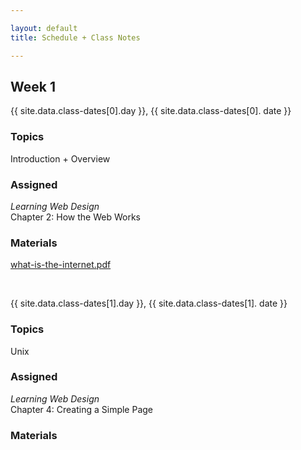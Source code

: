 ```yaml
---

layout: default
title: Schedule + Class Notes

---
```

<!-- ------------------------------------------------ -->
## Week 1
{{ site.data.class-dates[0].day }}, 
{{ site.data.class-dates[0]. date }}
<div class="week" markdown="1">
<div class="week-column topics" markdown="1">

### Topics
Introduction + Overview
</div>
<div class="week-column assigned" markdown="1">

### Assigned
*Learning Web Design*  
Chapter 2: How the Web Works
</div>
<div class="week-column materials" markdown="1">

### Materials
<a href="{{ site.url }}{{ site.baseurl }}/assets/slides/01_Website-Internet.pdf" >what-is-the-internet.pdf</a>

</div>
</div>
<br>

{{ site.data.class-dates[1].day }}, 
{{ site.data.class-dates[1]. date }}
<div class="week" markdown="1">
<div class="week-column topics" markdown="1">

### Topics
Unix
</div>
<div class="week-column assigned" markdown="1">

### Assigned
*Learning Web Design*  
Chapter 4: Creating a Simple Page

</div>
<div class="week-column materials" markdown="1">

### Materials


</div>
</div>
<br>

